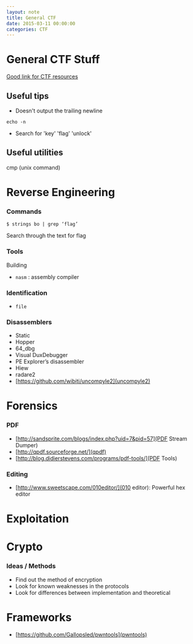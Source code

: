 ```yaml
---
layout: note
title: General CTF
date: 2015-03-11 00:00:00
categories: CTF
---
```


# General CTF Stuff

[Good link for CTF resources](https://github.com/ctfs/resources)

## Useful tips

- Doesn't output the trailing newline

```
echo -n
```

- Search for 'key' 'flag' 'unlock'

## Useful utilities
cmp (unix command)

# Reverse Engineering

### Commands

`$ strings bo | grep ‘flag’`

Search through the text for flag

### Tools

Building

- `nasm` : assembly compiler


### Identification

- `file`


### Disassemblers

- Static
- Hopper
- 64_dbg
- Visual DuxDebugger
- PE Explorer’s disassembler
- Hiew
- radare2
- [https://github.com/wibiti/uncompyle2](uncompyle2)

# Forensics

### PDF

- [http://sandsprite.com/blogs/index.php?uid=7&pid=57](PDF Stream Dumper)
- [http://qpdf.sourceforge.net/](qpdf)
- [http://blog.didierstevens.com/programs/pdf-tools/](PDF Tools)

### Editing

- [http://www.sweetscape.com/010editor/](010 editor): Powerful hex editor

# Exploitation


# Crypto

### Ideas / Methods

- Find out the method of encryption
- Look for known weaknesses in the protocols
- Look for differences between implementation and theoretical

# Frameworks

- [https://github.com/Gallopsled/pwntools](pwntools)
